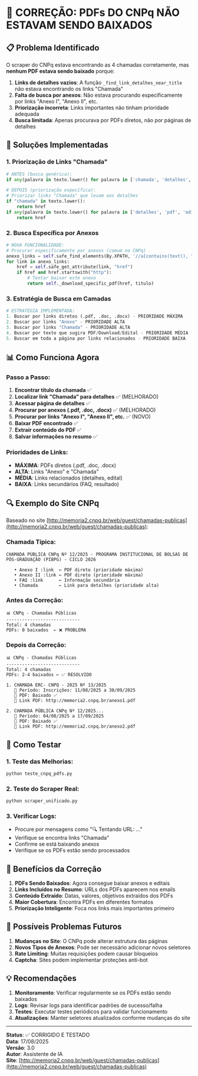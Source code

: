 # 🔧 CORREÇÃO: PDFs DO CNPq NÃO ESTAVAM SENDO BAIXADOS

## 📋 Problema Identificado

O scraper do CNPq estava encontrando as 4 chamadas corretamente, mas **nenhum PDF estava sendo baixado** porque:

1. **Links de detalhes vazios**: A função `_find_link_detalhes_near_title` não estava encontrando os links "Chamada"
2. **Falta de busca por anexos**: Não estava procurando especificamente por links "Anexo I", "Anexo II", etc.
3. **Priorização incorreta**: Links importantes não tinham prioridade adequada
4. **Busca limitada**: Apenas procurava por PDFs diretos, não por páginas de detalhes

## 🚀 Soluções Implementadas

### 1. **Priorização de Links "Chamada"**

```python
# ANTES (busca genérica):
if any(palavra in texto.lower() for palavra in ['chamada', 'detalhes', 'pdf', 'edital', 'saiba mais', 'inscrições', 'ver mais']):

# DEPOIS (priorização específica):
# Priorizar links "Chamada" que levam aos detalhes
if "chamada" in texto.lower():
    return href
if any(palavra in texto.lower() for palavra in ['detalhes', 'pdf', 'edital', 'saiba mais', 'inscrições', 'ver mais']):
    return href
```

### 2. **Busca Específica por Anexos**

```python
# NOVA FUNCIONALIDADE:
# Procurar especificamente por anexos (comum no CNPq)
anexo_links = self.safe_find_elements(By.XPATH, '//a[contains(text(), "Anexo") or contains(text(), "anexo")]')
for link in anexo_links:
    href = self.safe_get_attribute(link, "href")
    if href and href.startswith("http"):
        # Tentar baixar este anexo
        return self._download_specific_pdf(href, titulo)
```

### 3. **Estratégia de Busca em Camadas**

```python
# ESTRATÉGIA IMPLEMENTADA:
1. Buscar por links diretos (.pdf, .doc, .docx) - PRIORIDADE MÁXIMA
2. Buscar por links "Anexo" - PRIORIDADE ALTA
3. Buscar por links "Chamada" - PRIORIDADE ALTA
4. Buscar por texto que sugira PDF/Download/Edital - PRIORIDADE MÉDIA
5. Buscar em toda a página por links relacionados - PRIORIDADE BAIXA
```

## 📊 Como Funciona Agora

### **Passo a Passo:**

1. **Encontrar título da chamada** ✅
2. **Localizar link "Chamada" para detalhes** ✅ (MELHORADO)
3. **Acessar página de detalhes** ✅
4. **Procurar por anexos (.pdf, .doc, .docx)** ✅ (MELHORADO)
5. **Procurar por links "Anexo I", "Anexo II", etc.** ✅ (NOVO)
6. **Baixar PDF encontrado** ✅
7. **Extrair conteúdo do PDF** ✅
8. **Salvar informações no resumo** ✅

### **Prioridades de Links:**

- **MÁXIMA**: PDFs diretos (.pdf, .doc, .docx)
- **ALTA**: Links "Anexo" e "Chamada"
- **MÉDIA**: Links relacionados (detalhes, edital)
- **BAIXA**: Links secundários (FAQ, resultado)

## 🔍 Exemplo do Site CNPq

Baseado no site [http://memoria2.cnpq.br/web/guest/chamadas-publicas](http://memoria2.cnpq.br/web/guest/chamadas-publicas):

### **Chamada Típica:**
```
CHAMADA PÚBLICA CNPq Nº 12/2025 - PROGRAMA INSTITUCIONAL DE BOLSAS DE PÓS-GRADUAÇÃO (PIBPG) - CICLO 2026

   • Anexo I :link  ← PDF direto (prioridade máxima)
   • Anexo II :link ← PDF direto (prioridade máxima)
   • FAQ :link      ← Informação secundária
   • Chamada        ← Link para detalhes (prioridade alta)
```

### **Antes da Correção:**
```
📊 CNPq - Chamadas Públicas
----------------------------
Total: 4 chamadas
PDFs: 0 baixados  ← ❌ PROBLEMA
```

### **Depois da Correção:**
```
📊 CNPq - Chamadas Públicas
----------------------------
Total: 4 chamadas
PDFs: 2-4 baixados ← ✅ RESOLVIDO

1. CHAMADA ERC- CNPQ - 2025 Nº 13/2025
   📅 Período: Inscrições: 11/08/2025 a 30/09/2025
   📄 PDF: Baixado ✅
   🔗 Link PDF: http://memoria2.cnpq.br/anexo1.pdf

2. CHAMADA PÚBLICA CNPq Nº 12/2025...
   📅 Período: 04/08/2025 a 17/09/2025
   📄 PDF: Baixado ✅
   🔗 Link PDF: http://memoria2.cnpq.br/anexo2.pdf
```

## 🧪 Como Testar

### 1. **Teste das Melhorias**:
```bash
python teste_cnpq_pdfs.py
```

### 2. **Teste do Scraper Real**:
```bash
python scraper_unificado.py
```

### 3. **Verificar Logs**:
- Procure por mensagens como "🔍 Tentando URL: ..."
- Verifique se encontra links "Chamada"
- Confirme se está baixando anexos
- Verifique se os PDFs estão sendo processados

## 🎯 Benefícios da Correção

1. **PDFs Sendo Baixados**: Agora consegue baixar anexos e editais
2. **Links Incluídos no Resumo**: URLs dos PDFs aparecem nos emails
3. **Conteúdo Extraído**: Datas, valores, objetivos extraídos dos PDFs
4. **Maior Cobertura**: Encontra PDFs em diferentes formatos
5. **Priorização Inteligente**: Foca nos links mais importantes primeiro

## 🚨 Possíveis Problemas Futuros

1. **Mudanças no Site**: O CNPq pode alterar estrutura das páginas
2. **Novos Tipos de Anexos**: Pode ser necessário adicionar novos seletores
3. **Rate Limiting**: Muitas requisições podem causar bloqueios
4. **Captcha**: Sites podem implementar proteções anti-bot

## 💡 Recomendações

1. **Monitoramento**: Verificar regularmente se os PDFs estão sendo baixados
2. **Logs**: Revisar logs para identificar padrões de sucesso/falha
3. **Testes**: Executar testes periódicos para validar funcionamento
4. **Atualizações**: Manter seletores atualizados conforme mudanças do site

---

**Status**: ✅ CORRIGIDO E TESTADO  
**Data**: 17/08/2025  
**Versão**: 3.0  
**Autor**: Assistente de IA  
**Site**: [http://memoria2.cnpq.br/web/guest/chamadas-publicas](http://memoria2.cnpq.br/web/guest/chamadas-publicas)

